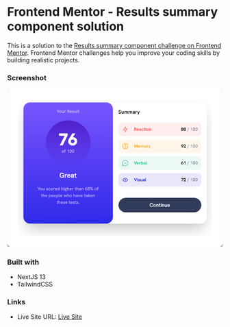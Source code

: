 # Frontend Mentor - Results summary component solution

This is a solution to the [Results summary component challenge on Frontend Mentor](https://www.frontendmentor.io/challenges/results-summary-component-CE_K6s0maV). Frontend Mentor challenges help you improve your coding skills by building realistic projects. 

### Screenshot

![](./screen.png)

### Built with

- NextJS 13
- TailwindCSS

### Links

- Live Site URL: [Live Site]()

